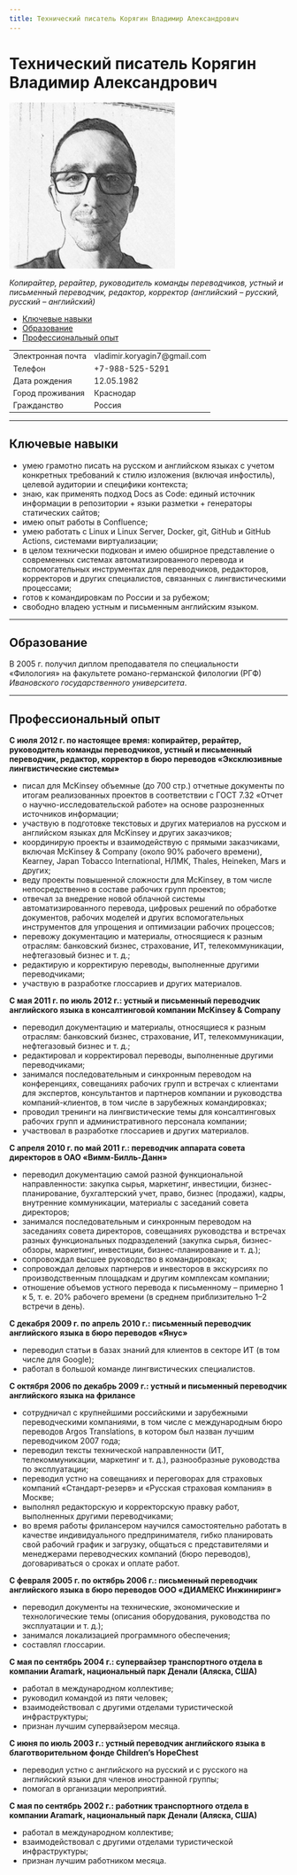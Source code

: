 ```yaml
---
title: Технический писатель Корягин Владимир Александрович
---
```


# Технический писатель Корягин Владимир Александрович

<img src="media/photo.png" alt="drawing" width="300"/>

*Копирайтер, рерайтер, руководитель команды переводчиков, устный и письменный переводчик, редактор, корректор (английский – русский, русский – английский)*

- [Ключевые навыки](#ключевые-навыки)
- [Образование](#образование)
- [Профессиональный опыт](#профессиональный-опыт)

<table width="80%" border="0" cellpadding="4">
<tr align="left" valign="middle">
    <td>Электронная почта</td>
    <td>vladimir.koryagin7@gmail.com</td>
</tr>
<tr align="left" valign="middle">
    <td>Телефон</td>
    <td>+7-988-525-5291</td>
</tr>
<tr align="left" valign="middle">
    <td>Дата рождения</td>
    <td>12.05.1982</td>
</tr>
<tr align="left" valign="middle">
    <td>Город проживания</td>
    <td>Краснодар</td>
</tr>
<tr align="left" valign="middle">
    <td>Гражданство</td>
    <td>Россия</td>
</tr>
</table>

---

## Ключевые навыки

* умею грамотно писать на русском и английском языках с учетом конкретных требований к стилю изложения (включая инфостиль), целевой аудитории и специфики контекста;
* знаю, как применять подход Docs as Code: единый источник информации в репозитории + языки разметки + генераторы статических сайтов;
* имею опыт работы в Confluence;
* умею работать с Linux и Linux Server, Docker, git, GitHub и GitHub Actions, системами виртуализации;
* в целом технически подкован и имею обширное представление о современных системах автоматизированного перевода и вспомогательных инструментах для переводчиков, редакторов, корректоров и других специалистов, связанных с лингвистическими процессами;
* готов к командировкам по России и за рубежом;
* свободно владею устным и письменным английским языком.

---

## Образование

В 2005 г. получил диплом преподавателя по специальности «Филология» на факультете романо-германской филологии (РГФ) *Ивановского государственного университета*.

---

## Профессиональный опыт

**С июля 2012 г. по настоящее время: копирайтер, рерайтер, руководитель команды переводчиков, устный и письменный переводчик, редактор, корректор в бюро переводов «Эксклюзивные лингвистические системы»**

* писал для McKinsey объемные (до 700 стр.) отчетные документы по итогам реализованных проектов в соответствии с ГОСТ 7.32 «Отчет о научно-исследовательской работе» на основе разрозненных источников информации;
* участвую в подготовке текстовых и других материалов на русском и английском языках для McKinsey и других заказчиков;
* координирую проекты и взаимодействую с прямыми заказчиками, включая McKinsey & Company (около 90% рабочего времени), Kearney, Japan Tobacco International, НЛМК, Thales, Heineken, Mars и других;
* веду проекты повышенной сложности для McKinsey, в том числе непосредственно в составе рабочих групп проектов;
* отвечал за внедрение новой облачной системы автоматизированного перевода, цифровых решений по обработке документов, рабочих моделей и других вспомогательных инструментов для упрощения и оптимизации рабочих процессов;
* перевожу документацию и материалы, относящиеся к разным отраслям: банковский бизнес, страхование, ИТ, телекоммуникации, нефтегазовый бизнес и т. д.;
* редактирую и корректирую переводы, выполненные другими переводчиками;
* участвую в разработке глоссариев и других материалов.

**С мая 2011 г. по июль 2012 г.: устный и письменный переводчик английского языка в консалтинговой компании McKinsey & Company**

* переводил документацию и материалы, относящиеся к разным отраслям: банковский бизнес, страхование, ИТ, телекоммуникации, нефтегазовый бизнес и т. д.;
* редактировал и корректировал переводы, выполненные другими переводчиками;
* занимался последовательным и синхронным переводом на конференциях, совещаниях рабочих групп и встречах с клиентами для экспертов, консультантов и партнеров компании и руководства компаний-клиентов, в том числе в зарубежных командировках;
* проводил тренинги на лингвистические темы для консалтинговых рабочих групп и административного персонала компании;
* участвовал в разработке глоссариев и других материалов.

**С апреля 2010 г. по май 2011 г.: переводчик аппарата совета директоров в ОАО «Вимм-Билль-Данн»**

* переводил документацию самой разной функциональной направленности: закупка сырья, маркетинг, инвестиции, бизнес-планирование, бухгалтерский учет, право, бизнес (продажи), кадры, внутренние коммуникации, материалы с заседаний совета директоров;
* занимался последовательным и синхронным переводом на заседаниях совета директоров, совещаниях руководства и встречах разных функциональных подразделений (закупка сырья, бизнес-обзоры, маркетинг, инвестиции, бизнес-планирование и т. д.);
* сопровождал высшее руководство в командировках;
* сопровождал деловых партнеров и инвесторов в экскурсиях по производственным площадкам и другим комплексам компании;
* отношение объемов устного перевода к письменному – примерно 1 к 5, т. е. 20% рабочего времени (в среднем приблизительно 1–2 встречи в день).

**С декабря 2009 г. по апрель 2010 г.: письменный переводчик английского языка в бюро переводов «Янус»**

* переводил статьи в базах знаний для клиентов в секторе ИТ (в том числе для Google);
* работал в большой команде лингвистических специалистов.

**С октября 2006 по декабрь 2009 г.: устный и письменный переводчик английского языка на фрилансе**

* сотрудничал с крупнейшими российскими и зарубежными переводческими компаниями, в том числе с международным бюро переводов Argos Translations, в котором был назван лучшим переводчиком 2007 года;
* переводил тексты технической направленности (ИТ, телекоммуникации, маркетинг и т. д.), разнообразные руководства по эксплуатации;
* переводил устно на совещаниях и переговорах для страховых компаний «Стандарт-резерв» и «Русская страховая компания» в Москве;
* выполнял редакторскую и корректорскую правку работ, выполненных другими переводчиками;
* во время работы фрилансером научился самостоятельно работать в качестве индивидуального предпринимателя, гибко планировать свой рабочий график и загрузку, общаться с представителями и менеджерами переводческих компаний (бюро переводов), договариваться о сроках и оплате работ.

**С февраля 2005 г. по октябрь 2006 г.:  письменный переводчик английского языка в бюро переводов ООО «ДИАМЕКС Инжиниринг»**

* переводил документы на технические, экономические и технологические темы (описания оборудования, руководства по эксплуатации и т. д.); 
* занимался локализацией программного обеспечения;
* составлял глоссарии.

**С мая по сентябрь 2004 г.: супервайзер транспортного отдела в компании Aramark, национальный парк Денали (Аляска, США)**

* работал в международном коллективе;
* руководил командой из пяти человек;
* взаимодействовал с другими отделами туристической инфраструктуры;
* признан лучшим супервайзером месяца.

**С июня по июль 2003 г.: устный переводчик английского языка в благотворительном фонде Children’s HopeChest**

* переводил устно с английского на русский и с русского на английский языки для членов иностранной группы;
* помогал в организации мероприятий.

**С мая по сентябрь 2002 г.: работник транспортного отдела в компании Aramark, национальный парк Денали (Аляска, США)**

* работал в международном коллективе;
* взаимодействовал с другими отделами туристической инфраструктуры;
* признан лучшим работником месяца.